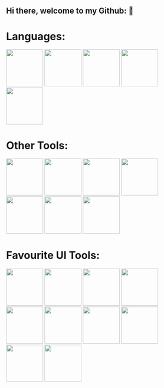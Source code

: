 ## Hi there, welcome to my Github: 👋

# Languages:
<div>
  <img src = "https://static-00.iconduck.com/assets.00/typescript-plain-icon-256x256-ypojgpyj.png" width = "100" height = "100">
<img src = "https://upload.wikimedia.org/wikipedia/commons/6/6a/JavaScript-logo.png" width = "100" height = "100">
<img src = "https://cdn.freebiesupply.com/logos/large/2x/java-logo-svg-vector.svg" width = "100" height = "100">
<img src = "https://encrypted-tbn0.gstatic.com/images?q=tbn:ANd9GcRIHmPpA_46SFLpKbBsJb8bag-LFSL7bw_oNw&s" width = "100" height = "100">
<img src = "https://cdn.freebiesupply.com/logos/large/2x/python-5-logo-png-transparent.png" width = "100" height = "100">
</div>


# Other Tools:
<div>
  <img src = "https://static-00.iconduck.com/assets.00/nextjs-icon-512x512-y563b8iq.png" width = "100" height = "100">
<img src = "https://upload.wikimedia.org/wikipedia/commons/thumb/f/f1/Vitejs-logo.svg/1039px-Vitejs-logo.svg.png" width = "100" height = "100">
<img src = "https://upload.wikimedia.org/wikipedia/commons/thumb/2/29/Postgresql_elephant.svg/1985px-Postgresql_elephant.svg.png" width = "100" height = "100">
<img src = "https://seeklogo.com/images/S/supabase-logo-DCC676FFE2-seeklogo.com.png" width = "100" height = "100">
<img src = "https://1000logos.net/wp-content/uploads/2020/08/MySQL-Logo.png" width = "100" height = "100">
<img src = "https://uxwing.com/wp-content/themes/uxwing/download/brands-and-social-media/flask-logo-icon.png" width = "100" height = "100">
<img src = "https://www.gstatic.com/devrel-devsite/prod/v8c8ec5f90d3e078ddd668309d42cb633e54798872586821a55652000226f878b/firebase/images/touchicon-180.png" width = "100" height = "100">
</div>

# Favourite UI Tools:
<div>
  <img src = "https://encrypted-tbn0.gstatic.com/images?q=tbn:ANd9GcQNhoXisDruJMDAq3Ltd-wuaMW2lGxck9wAKw&s" height = "100">
  <img src = "https://user-images.githubusercontent.com/25181517/190887639-d0ba4ec9-ddbe-45dd-bea1-4db83846503e.png" width = "100" height = "100">
  <img src = "https://avatars.githubusercontent.com/u/139895814?s=280&v=4" width = "100" height = "100">
  <img src = "https://raw.githubusercontent.com/saadeghi/daisyui-images/master/images/daisyui-logo/favicon-192.png" width = "100" height = "100">
  <img src = "https://encrypted-tbn0.gstatic.com/images?q=tbn:ANd9GcT9N_B65ddyyYPaBZS4HJIl9oInpnHYzIMgKQ&s" width = "100" height = "100">
  <img src = "https://gsap.com/community/uploads/monthly_2020_03/tweenmax.png.cf27916e926fbb328ff214f66b4c8429.png" width = "100" height = "100">
  <img src = "https://global.discourse-cdn.com/standard17/uploads/threejs/original/2X/e/e4f86d2200d2d35c30f7b1494e96b9595ebc2751.png" width = "100" height = "100">
  <img src = "https://user-images.githubusercontent.com/25181517/189715289-df3ee512-6eca-463f-a0f4-c10d94a06b2f.png" width = "100" height = "100">
</div>

<img src = "" width = "100" height = "100">
<img src = "" width = "100" height = "100">




